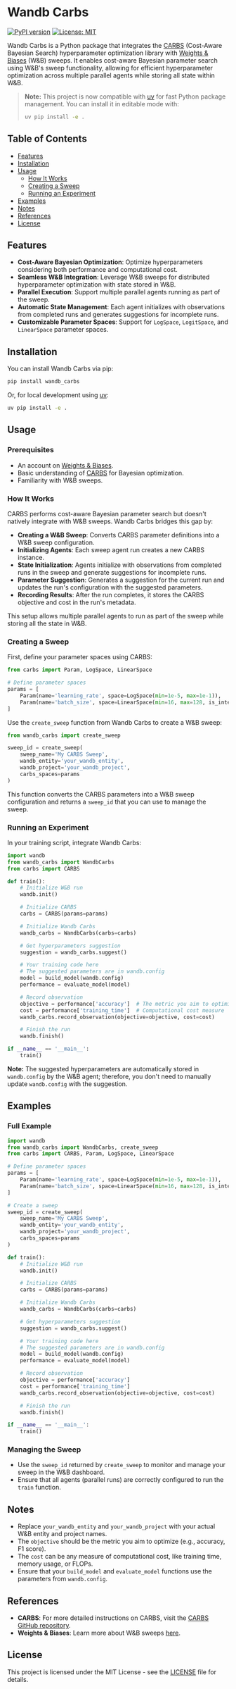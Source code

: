 # Wandb Carbs

[![PyPI version](https://badge.fury.io/py/wandb-carbs.svg)](https://badge.fury.io/py/wandb-carbs)
[![License: MIT](https://img.shields.io/badge/License-MIT-blue.svg)](LICENSE)

Wandb Carbs is a Python package that integrates the [CARBS](https://github.com/imbue-ai/carbs) (Cost-Aware Bayesian Search) hyperparameter optimization library with [Weights & Biases](https://wandb.ai/) (W&B) sweeps. It enables cost-aware Bayesian parameter search using W&B's sweep functionality, allowing for efficient hyperparameter optimization across multiple parallel agents while storing all state within W&B.

> **Note:** This project is now compatible with [uv](https://github.com/astral-sh/uv) for fast Python package management. You can install it in editable mode with:
>
> ```bash
> uv pip install -e .
> ```

## Table of Contents

- [Features](#features)
- [Installation](#installation)
- [Usage](#usage)
  - [How It Works](#how-it-works)
  - [Creating a Sweep](#creating-a-sweep)
  - [Running an Experiment](#running-an-experiment)
- [Examples](#examples)
- [Notes](#notes)
- [References](#references)
- [License](#license)

## Features

- **Cost-Aware Bayesian Optimization**: Optimize hyperparameters considering both performance and computational cost.
- **Seamless W&B Integration**: Leverage W&B sweeps for distributed hyperparameter optimization with state stored in W&B.
- **Parallel Execution**: Support multiple parallel agents running as part of the sweep.
- **Automatic State Management**: Each agent initializes with observations from completed runs and generates suggestions for incomplete runs.
- **Customizable Parameter Spaces**: Support for `LogSpace`, `LogitSpace`, and `LinearSpace` parameter spaces.

## Installation

You can install Wandb Carbs via pip:

```bash
pip install wandb_carbs
```

Or, for local development using [uv](https://github.com/astral-sh/uv):

```bash
uv pip install -e .
```

## Usage

### Prerequisites

- An account on [Weights & Biases](https://wandb.ai/).
- Basic understanding of [CARBS](https://github.com/imbue-ai/carbs) for Bayesian optimization.
- Familiarity with W&B sweeps.

### How It Works

CARBS performs cost-aware Bayesian parameter search but doesn't natively integrate with W&B sweeps. Wandb Carbs bridges this gap by:

- **Creating a W&B Sweep**: Converts CARBS parameter definitions into a W&B sweep configuration.
- **Initializing Agents**: Each sweep agent run creates a new CARBS instance.
- **State Initialization**: Agents initialize with observations from completed runs in the sweep and generate suggestions for incomplete runs.
- **Parameter Suggestion**: Generates a suggestion for the current run and updates the run's configuration with the suggested parameters.
- **Recording Results**: After the run completes, it stores the CARBS objective and cost in the run's metadata.

This setup allows multiple parallel agents to run as part of the sweep while storing all the state in W&B.

### Creating a Sweep

First, define your parameter spaces using CARBS:

```python
from carbs import Param, LogSpace, LinearSpace

# Define parameter spaces
params = [
    Param(name='learning_rate', space=LogSpace(min=1e-5, max=1e-1)),
    Param(name='batch_size', space=LinearSpace(min=16, max=128, is_integer=True)),
]
```

Use the `create_sweep` function from Wandb Carbs to create a W&B sweep:

```python
from wandb_carbs import create_sweep

sweep_id = create_sweep(
    sweep_name='My CARBS Sweep',
    wandb_entity='your_wandb_entity',
    wandb_project='your_wandb_project',
    carbs_spaces=params
)
```

This function converts the CARBS parameters into a W&B sweep configuration and returns a `sweep_id` that you can use to manage the sweep.

### Running an Experiment

In your training script, integrate Wandb Carbs:

```python
import wandb
from wandb_carbs import WandbCarbs
from carbs import CARBS

def train():
    # Initialize W&B run
    wandb.init()

    # Initialize CARBS
    carbs = CARBS(params=params)

    # Initialize Wandb Carbs
    wandb_carbs = WandbCarbs(carbs=carbs)

    # Get hyperparameters suggestion
    suggestion = wandb_carbs.suggest()

    # Your training code here
    # The suggested parameters are in wandb.config
    model = build_model(wandb.config)
    performance = evaluate_model(model)

    # Record observation
    objective = performance['accuracy']  # The metric you aim to optimize
    cost = performance['training_time']  # Computational cost measure
    wandb_carbs.record_observation(objective=objective, cost=cost)

    # Finish the run
    wandb.finish()

if __name__ == '__main__':
    train()
```

**Note:** The suggested hyperparameters are automatically stored in `wandb.config` by the W&B agent; therefore, you don't need to manually update `wandb.config` with the suggestion.

## Examples

### Full Example

```python
import wandb
from wandb_carbs import WandbCarbs, create_sweep
from carbs import CARBS, Param, LogSpace, LinearSpace

# Define parameter spaces
params = [
    Param(name='learning_rate', space=LogSpace(min=1e-5, max=1e-1)),
    Param(name='batch_size', space=LinearSpace(min=16, max=128, is_integer=True)),
]

# Create a sweep
sweep_id = create_sweep(
    sweep_name='My CARBS Sweep',
    wandb_entity='your_wandb_entity',
    wandb_project='your_wandb_project',
    carbs_spaces=params
)

def train():
    # Initialize W&B run
    wandb.init()

    # Initialize CARBS
    carbs = CARBS(params=params)

    # Initialize Wandb Carbs
    wandb_carbs = WandbCarbs(carbs=carbs)

    # Get hyperparameters suggestion
    suggestion = wandb_carbs.suggest()

    # Your training code here
    # The suggested parameters are in wandb.config
    model = build_model(wandb.config)
    performance = evaluate_model(model)

    # Record observation
    objective = performance['accuracy']
    cost = performance['training_time']
    wandb_carbs.record_observation(objective=objective, cost=cost)

    # Finish the run
    wandb.finish()

if __name__ == '__main__':
    train()
```

### Managing the Sweep

- Use the `sweep_id` returned by `create_sweep` to monitor and manage your sweep in the W&B dashboard.
- Ensure that all agents (parallel runs) are correctly configured to run the `train` function.

## Notes

- Replace `your_wandb_entity` and `your_wandb_project` with your actual W&B entity and project names.
- The `objective` should be the metric you aim to optimize (e.g., accuracy, F1 score).
- The `cost` can be any measure of computational cost, like training time, memory usage, or FLOPs.
- Ensure that your `build_model` and `evaluate_model` functions use the parameters from `wandb.config`.

## References

- **CARBS**: For more detailed instructions on CARBS, visit the [CARBS GitHub repository](https://github.com/imbue-ai/carbs).
- **Weights & Biases**: Learn more about W&B sweeps [here](https://docs.wandb.ai/guides/sweeps).

## License

This project is licensed under the MIT License - see the [LICENSE](LICENSE) file for details.
